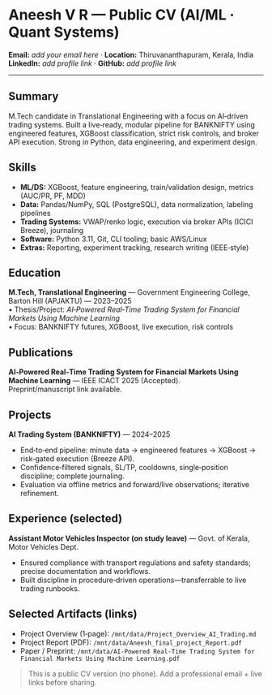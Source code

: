 # Aneesh V R — Public CV (AI/ML · Quant Systems)

**Email:** *add your email here*  ·  **Location:** Thiruvananthapuram, Kerala, India  
**LinkedIn:** *add profile link*  ·  **GitHub:** *add profile link*

---

## Summary
M.Tech candidate in Translational Engineering with a focus on AI‑driven trading systems. Built a live‑ready, modular pipeline for BANKNIFTY using engineered features, XGBoost classification, strict risk controls, and broker API execution. Strong in Python, data engineering, and experiment design.

## Skills
- **ML/DS:** XGBoost, feature engineering, train/validation design, metrics (AUC/PR, PF, MDD)
- **Data:** Pandas/NumPy, SQL (PostgreSQL), data normalization, labeling pipelines
- **Trading Systems:** VWAP/renko logic, execution via broker APIs (ICICI Breeze), journaling
- **Software:** Python 3.11, Git, CLI tooling; basic AWS/Linux
- **Extras:** Reporting, experiment tracking, research writing (IEEE‑style)

## Education
**M.Tech, Translational Engineering** — Government Engineering College, Barton Hill (APJAKTU) — 2023–2025  
• Thesis/Project: *AI‑Powered Real‑Time Trading System for Financial Markets Using Machine Learning*  
• Focus: BANKNIFTY futures, XGBoost, live execution, risk controls

## Publications
**AI‑Powered Real‑Time Trading System for Financial Markets Using Machine Learning** — IEEE ICACT 2025 (Accepted).  
Preprint/manuscript link available.

## Projects
**AI Trading System (BANKNIFTY)** — 2024–2025  
- End‑to‑end pipeline: minute data → engineered features → XGBoost → risk‑gated execution (Breeze API).  
- Confidence‑filtered signals, SL/TP, cooldowns, single‑position discipline; complete journaling.  
- Evaluation via offline metrics and forward/live observations; iterative refinement.

## Experience (selected)
**Assistant Motor Vehicles Inspector (on study leave)** — Govt. of Kerala, Motor Vehicles Dept.  
- Ensured compliance with transport regulations and safety standards; precise documentation and workflows.  
- Built discipline in procedure‑driven operations—transferrable to live trading runbooks.

## Selected Artifacts (links)
- Project Overview (1‑page): `/mnt/data/Project_Overview_AI_Trading.md`  
- Project Report (PDF): `/mnt/data/Aneesh_final_project_Report.pdf`  
- Paper / Preprint: `/mnt/data/AI-Powered Real-Time Trading System for Financial Markets Using Machine Learning.pdf`

> This is a public CV version (no phone). Add a professional email + live links before sharing.
